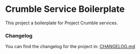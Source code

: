 # Crumble Service Boilerplate

This project a boilerplate for Project Crumble services.

### Changelog

You can find the changelog for the project in:
[CHANGELOG.md](https://github.com/taylanakkus/crumble-service-boilerplate/blob/master/Changelog.md)
